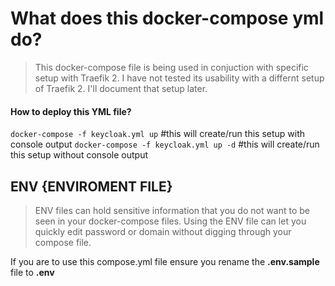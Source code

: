 # What does this docker-compose yml do?
> This docker-compose file is being used in conjuction with specific setup with Traefik 2. I have not tested its usability with a differnt setup of Traefik 2. I'll document that setup later.

#### How to deploy this YML file?
```docker-compose -f keycloak.yml up``` #this will create/run this setup with console output
```docker-compose -f keycloak.yml up -d``` #this will create/run this setup without console output


## ENV {ENVIROMENT FILE}
> ENV files can hold sensitive information that you do not want to be seen in your docker-compose files.
> Using the ENV file can let you quickly edit password or domain without digging through your compose file.

If you are to use this compose.yml file ensure you rename the **.env.sample** file to **.env**
